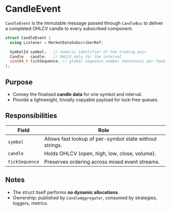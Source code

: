 # CandleEvent

`CandleEvent` is the immutable message passed through `CandleBus` to deliver a completed OHLCV candle to every subscribed component.

~~~cpp
struct CandleEvent {
  using Listener = MarketDataSubscriberRef;

  SymbolId symbol;   // numeric identifier of the trading pair
  Candle   candle;   // OHLCV data for the interval
  uint64_t tickSequence; // global sequence number (monotonic per feed)
};
~~~

## Purpose
* Convey the finalised **candle data** for one symbol and interval.
* Provide a lightweight, trivially copyable payload for lock-free queues.

## Responsibilities

| Field           | Role                                                    |
|-----------------|---------------------------------------------------------|
| `symbol`        | Allows fast lookup of per-symbol state without strings. |
| `candle`        | Holds OHLCV (open, high, low, close, volume).           |
| `tickSequence`  | Preserves ordering across mixed event streams.          |

## Notes
* The struct itself performs **no dynamic allocations**.
* Ownership: published by `CandleAggregator`, consumed by strategies, loggers, metrics.
